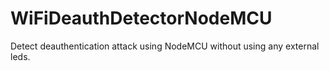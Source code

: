 # WiFiDeauthDetectorNodeMCU
Detect deauthentication attack using NodeMCU without using any external leds.
